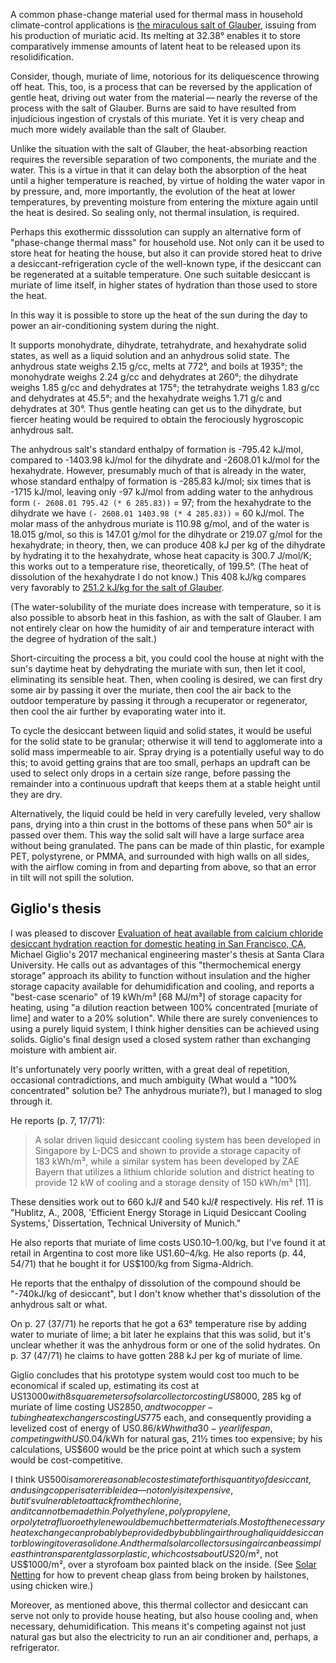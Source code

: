 A common phase-change material used for thermal mass in household
climate-control applications is [the miraculous salt of
Glauber](https://chem.libretexts.org/Bookshelves/Ancillary_Materials/Exemplars_and_Case_Studies/Exemplars/Environmental_and_Green_chemistry/Domestic_Energy_Storage_in_PCMs),
issuing from his production of muriatic acid.  Its melting at 32.38° enables
it to store comparatively immense amounts of latent heat to be
released upon its resolidification.

Consider, though, muriate of lime, notorious for its deliquescence
throwing off heat.  This, too, is a process that can be reversed by
the application of gentle heat, driving out water from the
material — nearly the reverse of the process with the salt of Glauber.
Burns are said to have resulted from injudicious ingestion of crystals
of this muriate.  Yet it is very cheap and much more widely available
than the salt of Glauber.

Unlike the situation with the salt of Glauber, the heat-absorbing
reaction requires the reversible separation of two components, the
muriate and the water.  This is a virtue in that it can delay both the
absorption of the heat until a higher temperature is reached, by
virtue of holding the water vapor in by pressure, and, more
importantly, the evolution of the heat at lower temperatures, by
preventing moisture from entering the mixture again until the heat is
desired.  So sealing only, not thermal insulation, is required.

Perhaps this exothermic disssolution can supply an alternative form of
"phase-change thermal mass" for household use.  Not only can it be
used to store heat for heating the house, but also it can provide
stored heat to drive a desiccant-refrigeration cycle of the well-known
type, if the desiccant can be regenerated at a suitable temperature.
One such suitable desiccant is muriate of lime itself, in higher
states of hydration than those used to store the heat.

In this way it is possible to store up the heat of the sun during the
day to power an air-conditioning system during the night.

It supports monohydrate, dihydrate, tetrahydrate, and hexahydrate
solid states, as well as a liquid solution and an anhydrous solid
state.  The anhydrous state weighs 2.15 g/cc, melts at 772°, and boils
at 1935°; the monohydrate weighs 2.24 g/cc and dehydrates at 260°; the
dihydrate weighs 1.85 g/cc and dehydrates at 175°; the tetrahydrate
weighs 1.83 g/cc and dehydrates at 45.5°; and the hexahydrate weighs
1.71 g/c and dehydrates at 30°.  Thus gentle heating can get us to the
dihydrate, but fiercer heating would be required to obtain the
ferociously hygroscopic anhydrous salt.

The anhydrous salt's standard enthalpy of formation is -795.42 kJ/mol,
compared to -1403.98 kJ/mol for the dihydrate and -2608.01 kJ/mol for
the hexahydrate.  However, presumably much of that is already in the
water, whose standard enthalpy of formation is -285.83 kJ/mol; six
times that is -1715 kJ/mol, leaving only -97 kJ/mol from adding water
to the anhydrous form `(- 2608.01 795.42 (* 6 285.83))` = 97; from the
hexahydrate to the dihydrate we have `(- 2608.01 1403.98 (* 4 285.83))`
= 60 kJ/mol.  The molar mass of the anhydrous muriate is 110.98 g/mol,
and of the water is 18.015 g/mol, so this is 147.01 g/mol for the
dihydrate or 219.07 g/mol for the hexahydrate; in theory, then, we can
produce 408 kJ per kg of the dihydrate by hydrating it to the
hexahydrate, whose heat capacity is 300.7 J/mol/K; this works out to a
temperature rise, theoretically, of 199.5°.  (The heat of dissolution
of the hexahydrate I do not know.)  This 408 kJ/kg compares very
favorably to [251.2 kJ/kg for the salt of
Glauber](https://res.mdpi.com/d_attachment/energies/energies-10-00354/article_deploy/energies-10-00354.pdf).

(The water-solubility of the muriate does increase with temperature,
so it is also possible to absorb heat in this fashion, as with the
salt of Glauber.  I am not entirely clear on how the humidity of air
and temperature interact with the degree of hydration of the salt.)

Short-circuiting the process a bit, you could cool the house at night
with the sun's daytime heat by dehydrating the muriate with sun, then
let it cool, eliminating its sensible heat.  Then, when cooling is
desired, we can first dry some air by passing it over the muriate,
then cool the air back to the outdoor temperature by passing it
through a recuperator or regenerator, then cool the air further by
evaporating water into it.

To cycle the desiccant between liquid and solid states, it would be
useful for the solid state to be granular; otherwise it will tend to
agglomerate into a solid mass impermeable to air.  Spray drying is a
potentially useful way to do this; to avoid getting grains that are
too small, perhaps an updraft can be used to select only drops in a
certain size range, before passing the remainder into a continuous
updraft that keeps them at a stable height until they are dry.

Alternatively, the liquid could be held in very carefully leveled,
very shallow pans, drying into a thin crust in the bottoms of these
pans when 50° air is passed over them.  This way the solid salt will
have a large surface area without being granulated.  The pans can be
made of thin plastic, for example PET, polystyrene, or PMMA, and
surrounded with high walls on all sides, with the airflow coming in
from and departing from above, so that an error in tilt will not spill
the solution.

Giglio's thesis
---------------

I was pleased to discover [Evaluation of heat available from calcium
chloride desiccant hydration reaction for domestic heating in San
Francisco,
CA](https://scholarcommons.scu.edu/cgi/viewcontent.cgi?article=1013&context=mech_mstr),
Michael Giglio's 2017 mechanical engineering master's thesis at Santa
Clara University.  He calls out as advantages of this "thermochemical
energy storage" approach its ability to function without insulation
and the higher storage capacity available for dehumidification and
cooling, and reports a "best-case scenario" of 19 kWh/m³ [68 MJ/m³] of
storage capacity for heating, using "a dilution reaction between 100%
concentrated [muriate of lime] and water to a 20% solution".  While
there are surely conveniences to using a purely liquid system, I think
higher densities can be achieved using solids.  Giglio's final design
used a closed system rather than exchanging moisture with ambient air.

It's unfortunately very poorly written, with a great deal of
repetition, occasional contradictions, and much ambiguity (What would
a "100% concentrated" solution be?  The anhydrous muriate?), but I
managed to slog through it.

He reports (p. 7, 17/71):

> A solar driven liquid desiccant cooling system has been developed in
> Singapore by L-DCS and shown to provide a storage capacity of
> 183 kWh/m³, while a similar system has been developed by ZAE Bayern
> that utilizes a lithium chloride solution and district heating to
> provide 12 kW of cooling and a storage density of 150 kWh/m³ [11].

These densities work out to 660 kJ/ℓ and 540 kJ/ℓ respectively.  His
ref. 11 is "Hublitz, A., 2008, 'Efficient Energy Storage in Liquid
Desiccant Cooling Systems,' Dissertation, Technical University of
Munich."

He also reports that muriate of lime costs US$0.10–$1.00/kg, but I've
found it at retail in Argentina to cost more like US$1.60–$4/kg.  He
also reports (p. 44, 54/71) that he bought it for US$100/kg from
Sigma-Aldrich.

He reports that the enthalpy of dissolution of the compound should be
"-740kJ/kg of desiccant", but I don't know whether that's dissolution
of the anhydrous salt or what.

On p. 27 (37/71) he reports that he got a 63° temperature rise by
adding water to muriate of lime; a bit later he explains that this was
solid, but it's unclear whether it was the anhydrous form or one of
the solid hydrates.  On p. 37 (47/71) he claims to have gotten
288 kJ per kg of muriate of lime.

Giglio concludes that his prototype system would cost too much to be
economical if scaled up, estimating its cost at US$13000 with 8 square
meters of solar collector costing US$8000, 285 kg of muriate of lime
costing US$2850, and two copper-tubing heat exchangers costing US$775
each, and consequently providing a levelized cost of energy of
US$0.86/kWh with a 30-year lifespan, competing with US$0.04/kWh for
natural gas, 21½ times too expensive; by his calculations, US$600
would be the price point at which such a system would be
cost-competitive.

I think US$500 is a more reasonable cost estimate for this quantity of
desiccant, and using copper is a terrible idea — not only is it
expensive, but it's vulnerable to attack from the chlorine, and it
cannot be made thin.  Polyethylene, polypropylene, or
polytetrafluoroethylene would be much better materials.  Most of the
necessary heat exchange can probably be provided by bubbling air
through a liquid desiccant or blowing it over a solid one.  And
thermal solar collectors using air can be as simple as thin
transparent glass or plastic, which costs about US$20/m², not
US$1000/m², over a styrofoam box painted black on the inside.  (See
[Solar Netting](solar-netting.md) for how to prevent cheap glass from
being broken by hailstones, using chicken wire.)

Moreover, as mentioned above, this thermal collector and desiccant can
serve not only to provide house heating, but also house cooling and,
when necessary, dehumidification.  This means it's competing against
not just natural gas but also the electricity to run an air
conditioner and, perhaps, a refrigerator.
